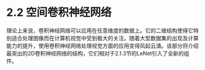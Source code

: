 # 2.2 空间卷积神经网络

理论上来说，卷积神经网络可以应用在任意维度的数据上。它的二维结构使得它特别适合处理图像而在计算机视觉中受到极大的关注。随着大型数据集的出现及计算能力的提升，使用卷积神经网络处理视觉方面的应用变得风起云涌。该部分将介绍最突出的2D卷积神经网络的结构，它们相对于2.1.3节的LeNet引入了全新的组件。

